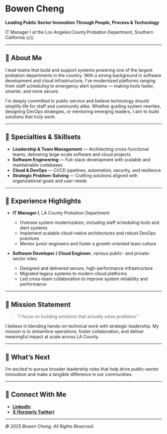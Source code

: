 # Bowen Cheng

**Leading Public Sector Innovation Through People, Process & Technology**

IT Manager I at the Los Angeles County Probation Department, Southern California 🇺🇸

---

## 👋 About Me

I lead teams that build and support systems powering one of the largest probation departments in the country. With a strong background in software development and cloud infrastructure, I’ve modernized platforms ranging from staff scheduling to emergency alert systems — making tools faster, smarter, and more secure.

I'm deeply committed to public service and believe technology should simplify life for staff and community alike. Whether guiding system rewrites, designing DevOps strategies, or mentoring emerging leaders, I aim to build solutions that truly work.

---

## 🌟 Specialties & Skillsets

- **Leadership & Team Management** — Architecting cross-functional teams, delivering large-scale software and cloud projects
- **Software Engineering** — Full-stack development with scalable and maintainable codebases
- **Cloud & DevOps** — CI/CD pipelines, automation, security, and resilience
- **Strategic Problem-Solving** — Crafting solutions aligned with organizational goals and user needs

---

## 💼 Experience Highlights

- **IT Manager I**, LA County Probation Department
  - Oversee system modernization, including staff scheduling tools and alert systems
  - Implement scalable cloud-native architectures and robust DevOps practices
  - Mentor junior engineers and foster a growth-oriented team culture

- **Software Developer / Cloud Engineer**, various public- and private-sector roles
  - Designed and delivered secure, high-performance infrastructure
  - Migrated legacy systems to modern cloud platforms
  - Led cross-team collaboration to improve system reliability and performance

---

## 🎯 Mission Statement

> “I focus on building solutions that actually solve problems.”

I believe in blending hands-on technical work with strategic leadership. My mission is to streamline operations, foster collaboration, and deliver meaningful impact at scale across LA County.

---

## 🚀 What’s Next

I’m excited to pursue broader leadership roles that help drive public-sector innovation and make a tangible difference in our communities.

---

## 📩 Connect With Me

- **[LinkedIn](https://www.linkedin.com/in/brevityism/)**
- **[X (formerly Twitter)](https://x.com/brevityism/)**

---

*© 2025 Bowen Cheng. All Rights Reserved.*
